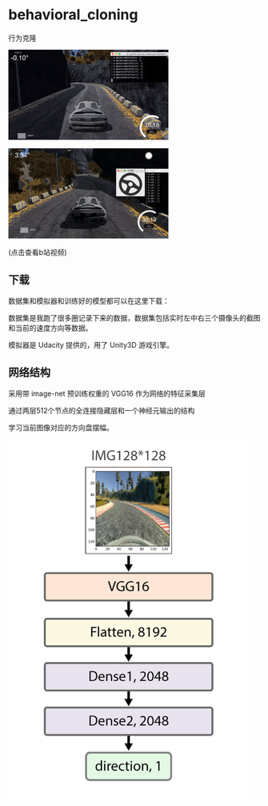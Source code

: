 # behavioral_cloning

行为克隆

[![](https://raw.githubusercontent.com/ypwhs/resources/master/behavioral_cloning.gif)](http://www.bilibili.com/video/av7872806/)

[![](https://raw.githubusercontent.com/ypwhs/resources/master/behavioral_cloning_3.gif)](http://www.bilibili.com/video/av7880273/)

(点击查看b站视频)

## 下载

数据集和模拟器和训练好的模型都可以在这里下载：[](https://pan.baidu.com/s/1hrIZg5A)

数据集是我跑了很多圈记录下来的数据，数据集包括实时左中右三个摄像头的截图和当前的速度方向等数据。

模拟器是 Udacity 提供的，用了 Unity3D 游戏引擎。

## 网络结构

采用带 image-net 预训练权重的 VGG16 作为网络的特征采集层

通过两层512个节点的全连接隐藏层和一个神经元输出的结构

学习当前图像对应的方向盘摆幅。

<img width=480px src=https://raw.githubusercontent.com/ypwhs/resources/master/behavioral_cloning.png>
